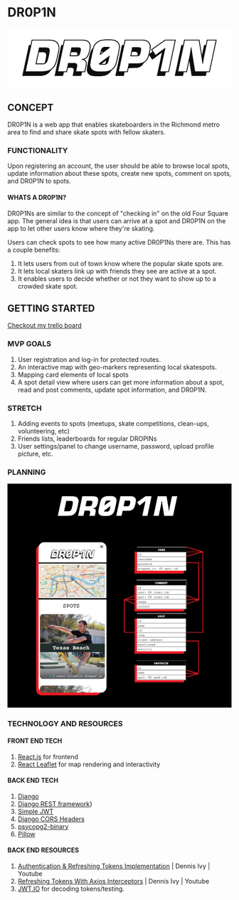 # DR0P1N

![DR0P1N LOGO](./readMeAssets/dropinlogo.jpg)

## CONCEPT

DR0P1N is a web app that enables skateboarders in the Richmond metro area to find and share skate spots with fellow skaters.

### FUNCTIONALITY

Upon registering an account, the user should be able to browse local spots, update information about these spots, create new spots, comment on spots, and DR0P1N to spots.

#### WHATS A DR0P1N?

DR0P1Ns are similar to the concept of "checking in" on the old Four Square app. The general idea is that users can arrive at a spot and DR0P1N on the app to let other users know where they're skating.

Users can check spots to see how many active DR0P1Ns there are. This has a couple benefits:

1. It lets users from out of town know where the popular skate spots are.
2. It lets local skaters link up with friends they see are active at a spot.
3. It enables users to decide whether or not they want to show up to a crowded skate spot.

## GETTING STARTED

[Checkout my trello board](https://trello.com/b/V4GlD6DK/dr0p1n)

### MVP GOALS

1. User registration and log-in for protected routes.
2. An interactive map with geo-markers representing local skatespots.
3. Mapping card elements of local spots
4. A spot detail view where users can get more information about a spot, read and post comments, update spot information, and DR0P1N.

### STRETCH

1. Adding events to spots (meetups, skate competitions, clean-ups, volunteering, etc)
2. Friends lists, leaderboards for regular DROPINs
3. User settings/panel to change username, password, upload profile picture, etc.

### PLANNING

![DR0P1N ERD AND WIREFRAME](./readMeAssets/dr0p1n_ERD_wireframe.jpg)

### TECHNOLOGY AND RESOURCES

#### FRONT END TECH
1. [React.js](https://beta.reactjs.org/) for frontend
2. [React Leaflet](https://react-leaflet.js.org/) for map rendering and interactivity

#### BACK END TECH
1. [Django](https://docs.djangoproject.com/en/4.1/)
2. [Django REST framework](https://www.django-rest-framework.org/)}
3. [Simple JWT](https://django-rest-framework-simplejwt.readthedocs.io/en/latest/index.html)
4. [Django CORS Headers](https://pypi.org/project/django-cors-headers/)
5. [psycopg2-binary](https://pypi.org/project/psycopg2-binary/)
6. [Pillow](https://pillow.readthedocs.io/en/stable/installation.html)

#### BACK END RESOURCES
1. [Authentication & Refreshing Tokens Implementation](https://youtu.be/xjMP0hspNLE) | Dennis Ivy | Youtube
2. [Refreshing Tokens With Axios Interceptors](https://youtu.be/16-1mTdGBoM) | Dennis Ivy | Youtube
3. [JWT.IO](https://jwt.io/) for decoding tokens/testing.


